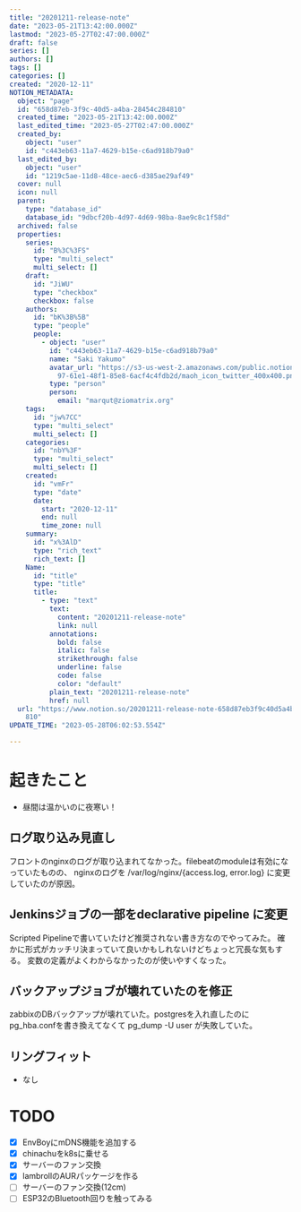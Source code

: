 ```yaml
---
title: "20201211-release-note"
date: "2023-05-21T13:42:00.000Z"
lastmod: "2023-05-27T02:47:00.000Z"
draft: false
series: []
authors: []
tags: []
categories: []
created: "2020-12-11"
NOTION_METADATA:
  object: "page"
  id: "658d87eb-3f9c-40d5-a4ba-28454c284810"
  created_time: "2023-05-21T13:42:00.000Z"
  last_edited_time: "2023-05-27T02:47:00.000Z"
  created_by:
    object: "user"
    id: "c443eb63-11a7-4629-b15e-c6ad918b79a0"
  last_edited_by:
    object: "user"
    id: "1219c5ae-11d8-48ce-aec6-d385ae29af49"
  cover: null
  icon: null
  parent:
    type: "database_id"
    database_id: "9dbcf20b-4d97-4d69-98ba-8ae9c8c1f58d"
  archived: false
  properties:
    series:
      id: "B%3C%3FS"
      type: "multi_select"
      multi_select: []
    draft:
      id: "JiWU"
      type: "checkbox"
      checkbox: false
    authors:
      id: "bK%3B%5B"
      type: "people"
      people:
        - object: "user"
          id: "c443eb63-11a7-4629-b15e-c6ad918b79a0"
          name: "Saki Yakumo"
          avatar_url: "https://s3-us-west-2.amazonaws.com/public.notion-static.com/3ad1c4\
            97-61e1-48f1-85e8-6acf4c4fdb2d/maoh_icon_twitter_400x400.png"
          type: "person"
          person:
            email: "marqut@ziomatrix.org"
    tags:
      id: "jw%7CC"
      type: "multi_select"
      multi_select: []
    categories:
      id: "nbY%3F"
      type: "multi_select"
      multi_select: []
    created:
      id: "vmFr"
      type: "date"
      date:
        start: "2020-12-11"
        end: null
        time_zone: null
    summary:
      id: "x%3AlD"
      type: "rich_text"
      rich_text: []
    Name:
      id: "title"
      type: "title"
      title:
        - type: "text"
          text:
            content: "20201211-release-note"
            link: null
          annotations:
            bold: false
            italic: false
            strikethrough: false
            underline: false
            code: false
            color: "default"
          plain_text: "20201211-release-note"
          href: null
  url: "https://www.notion.so/20201211-release-note-658d87eb3f9c40d5a4ba28454c284\
    810"
UPDATE_TIME: "2023-05-28T06:02:53.554Z"

---
```

<link rel="stylesheet" href="https://cdn.jsdelivr.net/npm/katex@0.16.2/dist/katex.min.css" integrity="sha384-bYdxxUwYipFNohQlHt0bjN/LCpueqWz13HufFEV1SUatKs1cm4L6fFgCi1jT643X" crossorigin="anonymous">


# 起きたこと

- 昼間は温かいのに夜寒い！

## ログ取り込み見直し


フロントのnginxのログが取り込まれてなかった。filebeatのmoduleは有効になっていたものの、 nginxのログを /var/log/nginx/{access.log, error.log} に変更していたのが原因。


## Jenkinsジョブの一部をdeclarative pipeline に変更


Scripted Pipelineで書いていたけど推奨されない書き方なのでやってみた。 確かに形式がカッチリ決まっていて良いかもしれないけどちょっと冗長な気もする。 変数の定義がよくわからなかったのが使いやすくなった。


## バックアップジョブが壊れていたのを修正


zabbixのDBバックアップが壊れていた。postgresを入れ直したのにpg_hba.confを書き換えてなくて pg_dump -U user が失敗していた。


## リングフィット

- なし

# TODO

- [x] EnvBoyにmDNS機能を追加する
- [x] chinachuをk8sに乗せる
- [x] サーバーのファン交換
- [x] lambrollのAURパッケージを作る
- [ ] サーバーのファン交換(12cm)
- [ ] ESP32のBluetooth回りを触ってみる
